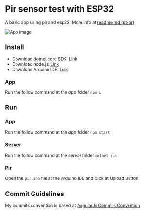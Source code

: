 # Pir sensor test with ESP32

A basic app using pir and esp32. More info at [readme.md (pt-br)](https://github.com/ericoloewe/computer-science/blob/master/aulas/sistemas-embarcados/relatorio-trabalho-i.md )

 ![App image](https://lh5.googleusercontent.com/Swsb_o8HeGTDb2DbbRMHTh4ZSZLPplw490snU-UwzlAX8oRrDeEzwSzi2COsnINIFbYx_bUramZivOYcl3w2QihZraapTJx0SYvdS6_78V1xKjcNzvzz6vaBONm7ksX3qMJazi3XN2Y) 

## Install

- Download dotnet core SDK: [Link](https://dotnet.microsoft.com/download)
- Download node.js: [Link](https://nodejs.org/en/download/)
- Download Arduino IDE: [Link](https://www.arduino.cc/en/main/software)

### App

Run the follow command at the _app_ folder `npm i`

## Run

### App

Run the follow command at the _app_ folder `npm start`

### Server

Run the follow command at the _server_ folder `dotnet run`

### Pir

Open the `pir.ino` file at the Arduino IDE and click at Upload Button

## Commit Guidelines

My commits convention is based at [AngularJs Commits Convention](https://github.com/angular/angular.js/blob/master/CONTRIBUTING.md#commit)